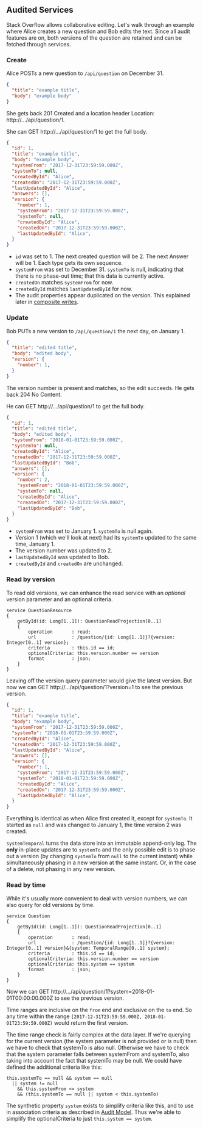 ## Audited Services

Stack Overflow allows collaborative editing. Let's walk through an example where Alice creates a new question and Bob edits the text. Since all audit features are on, both versions of the question are retained and can be fetched through services.

### Create

Alice POSTs a new question to `/api/question` on December 31.

```json
{
  "title": "example title",
  "body": "example body"
}
```

She gets back 201 Created and a location header Location: http://.../api/question/1.

She can GET http://.../api/question/1 to get the full body.

```json
{
  "id": 1,
  "title": "example title",
  "body": "example body",
  "systemFrom": "2017-12-31T23:59:59.000Z",
  "systemTo": null,
  "createdById": "Alice",
  "createdOn": "2017-12-31T23:59:59.000Z",
  "lastUpdatedById": "Alice",
  "answers": [],
  "version": {
    "number": 1,
    "systemFrom": "2017-12-31T23:59:59.000Z",
    "systemTo": null,
    "createdById": "Alice",
    "createdOn": "2017-12-31T23:59:59.000Z",
    "lastUpdatedById": "Alice",
  }
}
```

* `id` was set to 1. The next created question will be 2. The next Answer will be 1. Each type gets its own sequence.
* `systemFrom` was set to December 31. `systemTo` is null, indicating that there is no phase-out time; that this data is currently active.
* `createdOn` matches `systemFrom` for now.
* `createdById` matches `lastUpdatedById` for now.
* The audit properties appear duplicated on the version. This explained later in [composite writes](TODO).

### Update

Bob PUTs a new version to `/api/question/1` the next day, on January 1.

```json
{
  "title": "edited title",
  "body": "edited body",
  "version": {
    "number": 1,
  }
}
```

The version number is present and matches, so the edit succeeds. He gets back 204 No Content.

He can GET http://.../api/question/1 to get the full body.

```json
{
  "id": 1,
  "title": "edited title",
  "body": "edited body",
  "systemFrom": "2018-01-01T23:59:59.000Z",
  "systemTo": null,
  "createdById": "Alice",
  "createdOn": "2017-12-31T23:59:59.000Z",
  "lastUpdatedById": "Bob",
  "answers": [],
  "version": {
    "number": 2,
    "systemFrom": "2018-01-01T23:59:59.000Z",
    "systemTo": null,
    "createdById": "Alice",
    "createdOn": "2017-12-31T23:59:59.000Z",
    "lastUpdatedById": "Bob",
  }
}
```

* `systemFrom` was set to January 1. `systemTo` is null again.
* Version 1 (which we'll look at next) had its `systemTo` updated to the same time, January 1.
* The version number was updated to 2.
* `lastUpdatedById` was updated to Bob.
* `createdById` and `createdOn` are unchanged.

### Read by version

To read old versions, we can enhance the read service with an *optional* version parameter and an optional criteria.

```klass
service QuestionResource
{
    getById(id: Long[1..1]): QuestionReadProjection[0..1]
    {
        operation       : read;
        url             : /question/{id: Long[1..1]}?{version: Integer[0..1] version};
        criteria        : this.id == id;
        optionalCriteria: this.version.number == version
        format          : json;
    }
}
```

Leaving off the version query parameter would give the latest version. But now we can GET http://.../api/question/1?version=1 to see the previous version.

```json
{
  "id": 1,
  "title": "example title",
  "body": "example body",
  "systemFrom": "2017-12-31T23:59:59.000Z",
  "systemTo": "2018-01-01T23:59:59.000Z",
  "createdById": "Alice",
  "createdOn": "2017-12-31T23:59:59.000Z",
  "lastUpdatedById": "Alice",
  "answers": [],
  "version": {
    "number": 1,
    "systemFrom": "2017-12-31T23:59:59.000Z",
    "systemTo": "2018-01-01T23:59:59.000Z",
    "createdById": "Alice",
    "createdOn": "2017-12-31T23:59:59.000Z",
    "lastUpdatedById": "Alice",
  }
}
```

Everything is identical as when Alice first created it, except for `systemTo`. It started as `null` and was changed to January 1, the time version 2 was created.

`systemTemporal` turns the data store into an immutable append-only log. The **only** in-place updates are to `systemTo` and the only possible edit is to phase out a version (by changing `systemTo` from `null` to the current instant) while simultaneously phasing in a new version at the same instant. Or, in the case of a delete, not phasing in any new version.

### Read by time

While it's usually more convenient to deal with version numbers, we can also query for old versions by time.

```klass
service Question
{
    getById(id: Long[1..1]): QuestionReadProjection[0..1]
    {
        operation       : read;
        url             : /question/{id: Long[1..1]}?{version: Integer[0..1] version}&{system: TemporalRange[0..1] system};
        criteria        : this.id == id;
        optionalCriteria: this.version.number == version
        optionalCriteria: this.system == system
        format          : json;
    }
}
```

Now we can GET http://.../api/question/1?system=2018-01-01T00:00:00.000Z to see the previous version.

Time ranges are inclusive on the `from` end and exclusive on the `to` end. So any time within the range `[2017-12-31T23:59:59.000Z, 2018-01-01T23:59:59.000Z)` would return the first version.

The time range check is fairly complex at the data layer. If we're querying for the current version (the system parameter is not provided or is null) then we have to check that systemTo is also null. Otherwise we have to check that the system parameter falls between systemFrom and systemTo, also taking into account the fact that systemTo may be null. We could have defined the additional criteria like this:
```
this.systemTo == null && system == null
  || system != null
    && this.systemFrom <= system
    && (this.systemTo == null || system < this.systemTo)
```
The synthetic property `system` exists to simplify criteria like this, and to use in association criteria as described in [Audit Model](1_audit_model.md#systemtemporal). Thus we're able to simplify the optionalCriteria to just `this.system == system`.
